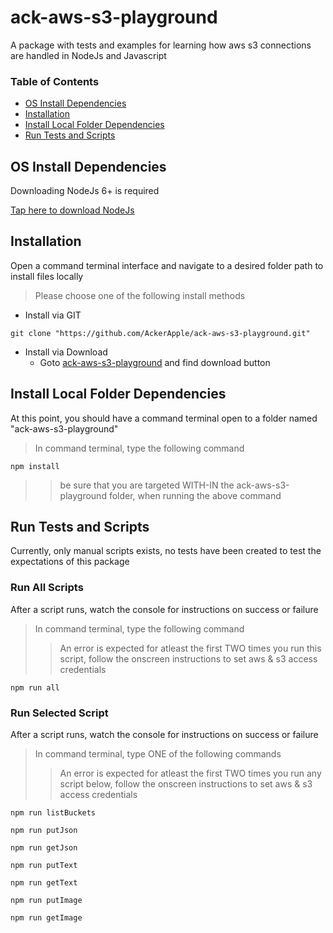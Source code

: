 # ack-aws-s3-playground
A package with tests and examples for learning how aws s3 connections are handled in NodeJs and Javascript

### Table of Contents
- [OS Install Dependencies](#os-install-dependencies)
- [Installation](#installation)
- [Install Local Folder Dependencies](#install-local-folder-dependencies)
- [Run Tests and Scripts](#run-tests-and-scripts)


## OS Install Dependencies
Downloading NodeJs 6+ is required

[Tap here to download NodeJs](https://nodejs.org/)

## Installation
Open a command terminal interface and navigate to a desired folder path to install files locally

> Please choose one of the following install methods

- Install via GIT
```
git clone "https://github.com/AckerApple/ack-aws-s3-playground.git"
```
- Install via Download
  - Goto [ack-aws-s3-playground](https://github.com/AckerApple/ack-aws-s3-playground) and find download button

## Install Local Folder Dependencies
At this point, you should have a command terminal open to a folder named "ack-aws-s3-playground"
> In command terminal, type the following command

```
npm install
```
>> be sure that you are targeted WITH-IN the ack-aws-s3-playground folder, when running the above command

## Run Tests and Scripts
Currently, only manual scripts exists, no tests have been created to test the expectations of this package

### Run All Scripts
After a script runs, watch the console for instructions on success or failure

> In command terminal, type the following command
>> An error is expected for atleast the first TWO times you run this script, follow the onscreen instructions to set aws & s3 access credentials

```
npm run all
```

### Run Selected Script
After a script runs, watch the console for instructions on success or failure

> In command terminal, type ONE of the following commands
>> An error is expected for atleast the first TWO times you run any script below, follow the onscreen instructions to set aws & s3 access credentials

```
npm run listBuckets
```
```
npm run putJson
```
```
npm run getJson
```
```
npm run putText
```
```
npm run getText
```
```
npm run putImage
```
```
npm run getImage
```